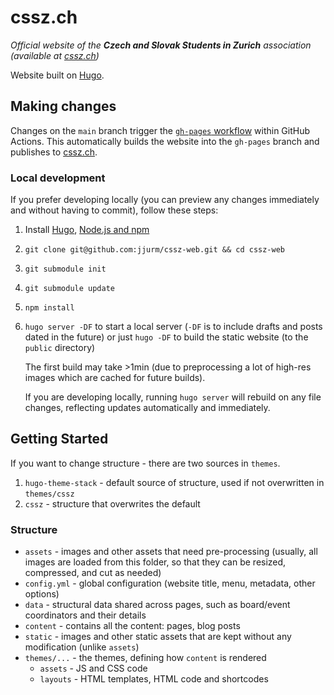 # cssz.ch

*Official website of the **Czech and Slovak Students in Zurich** association (available at [cssz.ch](https://cssz.ch/))*

Website built on [Hugo](https://gohugo.io/).

## Making changes

Changes on the `main` branch trigger the [`gh-pages` workflow](https://github.com/jjurm/cssz-web/blob/main/.github/workflows/gh-pages.yml) within GitHub Actions. This automatically builds the website into the `gh-pages` branch and publishes to [cssz.ch](https://cssz.ch/).

### Local development

If you prefer developing locally (you can preview any changes immediately and without having to commit), follow these steps:

1. Install [Hugo](https://gohugo.io/getting-started/installing/), [Node.js and npm](https://docs.npmjs.com/downloading-and-installing-node-js-and-npm)
2. `git clone git@github.com:jjurm/cssz-web.git && cd cssz-web`
3. `git submodule init`
4. `git submodule update`
5. `npm install`
6. `hugo server -DF` to start a local server (`-DF` is to include drafts and posts dated in the future) or just `hugo -DF` to build the static website (to the `public` directory)

    The first build may take >1min (due to preprocessing a lot of high-res images which are cached for future builds).

    If you are developing locally, running `hugo server` will rebuild on any file changes, reflecting updates automatically and immediately.

## Getting Started

If you want to change structure - there are two sources in `themes`.

1. `hugo-theme-stack` - default source of structure, used if not overwritten in `themes/cssz`
2. `cssz` - structure that overwrites the default

### Structure

- `assets` - images and other assets that need pre-processing (usually, all images are loaded from this folder, so that they can be resized, compressed, and cut as needed)
- `config.yml` - global configuration (website title, menu, metadata, other options)
- `data` - structural data shared across pages, such as board/event coordinators and their details
- `content` - contains all the content: pages, blog posts
- `static` - images and other static assets that are kept without any modification (unlike `assets`)
- `themes/...` - the themes, defining how `content` is rendered
  - `assets` - JS and CSS code
  - `layouts` - HTML templates, HTML code and shortcodes 

